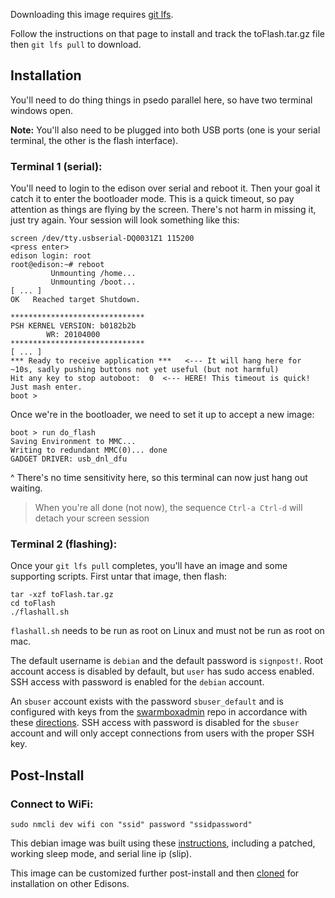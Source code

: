 Downloading this image requires [git lfs](https://git-lfs.github.com/).

Follow the instructions on that page to install and track the toFlash.tar.gz
file then `git lfs pull` to download.

## Installation

You'll need to do thing things in psedo parallel here, so have two terminal windows open.

**Note:** You'll also need to be plugged into both USB ports (one is your serial terminal,
the other is the flash interface).

### Terminal 1 (serial):

You'll need to login to the edison over serial and reboot it. Then your goal it catch it
to enter the bootloader mode. This is a quick timeout, so pay attention as things are
flying by the screen. There's not harm in missing it, just try again. Your session will
look something like this:

```
screen /dev/tty.usbserial-DQ0031Z1 115200
<press enter>
edison login: root
root@edison:~# reboot
         Unmounting /home...
         Unmounting /boot...
[ ... ]
OK   Reached target Shutdown.

******************************
PSH KERNEL VERSION: b0182b2b
		WR: 20104000
******************************
[ ... ]
*** Ready to receive application ***   <--- It will hang here for ~10s, sadly pushing buttons not yet useful (but not harmful)
Hit any key to stop autoboot:  0  <--- HERE! This timeout is quick! Just mash enter.
boot >
```
Once we're in the bootloader, we need to set it up to accept a new image:

```
boot > run do_flash
Saving Environment to MMC...
Writing to redundant MMC(0)... done
GADGET DRIVER: usb_dnl_dfu
```

^ There's no time sensitivity here, so this terminal can now just hang out waiting.

> When you're all done (not now), the sequence `Ctrl-a Ctrl-d` will detach your screen session

### Terminal 2 (flashing):

Once your `git lfs pull` completes, you'll have an image and some supporting scripts.
First untar that image, then flash:

```
tar -xzf toFlash.tar.gz
cd toFlash
./flashall.sh
```

`flashall.sh` needs to be run as root on Linux and must not be run as root on
mac.

The default username is `debian` and the default password is `signpost!`. Root
account access is disabled by default, but `user` has sudo access enabled. SSH
access with password is enabled for the `debian` account.

An `sbuser` account exists with the password `sbuser_default` and is configured with keys from the
[swarmboxadmin](https://www.terraswarm.org/testbeds/wiki/Main/SwarmboxadminGitRepo)
repo in accordance with these
[directions](https://www.icyphy.org/accessors/wiki/Notes/Edison#SetUpSbuser).
SSH access with password is disabled for the `sbuser` account and will only
accept connections from users with the proper SSH key.

## Post-Install

### Connect to WiFi:
```
sudo nmcli dev wifi con "ssid" password "ssidpassword"
```

This debian image was built using these [instructions](https://jakehewitt.github.io/custom-edison-image/), including a patched, working sleep mode, and serial line ip (slip).

This image can be customized further post-install and then [cloned](clone.md) for installation on other Edisons.
